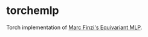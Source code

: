 # torchemlp
Torch implementation of [Marc Finzi's Equivariant MLP](https://github.com/mfinzi/equivariant-MLP).
